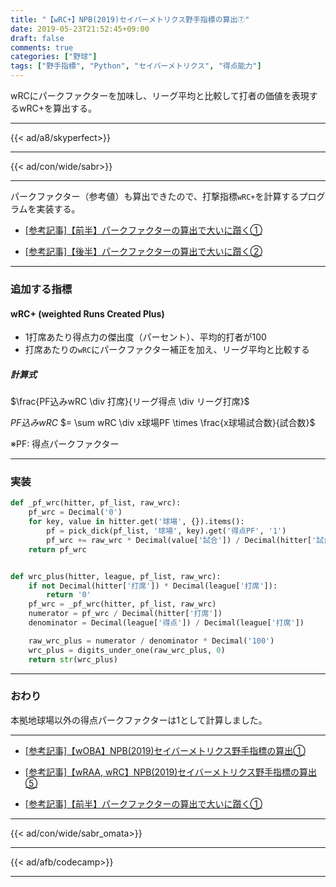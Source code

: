 ```yaml
---
title: "【wRC+】NPB(2019)セイバーメトリクス野手指標の算出⑦"
date: 2019-05-23T21:52:45+09:00
draft: false
comments: true
categories: ["野球"]
tags: ["野手指標", "Python", "セイバーメトリクス", "得点能力"]
---
```


wRCにパークファクターを加味し、リーグ平均と比較して打者の価値を表現するwRC+を算出する。

<!--more-->

---

{{< ad/a8/skyperfect>}}

---

{{< ad/con/wide/sabr>}}

---

パークファクター（参考値）も算出できたので、打撃指標`wRC+`を計算するプログラムを実装する。

- [[参考記事]【前半】パークファクターの算出で大いに躓く①](https://www.ted027.com/post/sabr-parkfactor-1)

- [[参考記事]【後半】パークファクターの算出で大いに躓く②](https://www.ted027.com/post/sabr-parkfactor-2)

---

### 追加する指標

#### wRC+ (weighted Runs Created Plus)

- 1打席あたり得点力の傑出度（パーセント）、平均的打者が100
- 打席あたりの`wRC`にパークファクター補正を加え、リーグ平均と比較する

##### 計算式

$\frac{PF込みwRC \div 打席}{リーグ得点 \div リーグ打席}$

$PF込みwRC$
$= \sum wRC \div x球場PF \times \frac{x球場試合数}{試合数}$

※PF: 得点パークファクター

---

### 実装

```py
def _pf_wrc(hitter, pf_list, raw_wrc):
    pf_wrc = Decimal('0')
    for key, value in hitter.get('球場', {}).items():
        pf = pick_dick(pf_list, '球場', key).get('得点PF', '1')
        pf_wrc += raw_wrc * Decimal(value['試合']) / Decimal(hitter['試合']) / Decimal(pf)
    return pf_wrc


def wrc_plus(hitter, league, pf_list, raw_wrc):
    if not Decimal(hitter['打席']) * Decimal(league['打席']):
        return '0'
    pf_wrc = _pf_wrc(hitter, pf_list, raw_wrc)
    numerator = pf_wrc / Decimal(hitter['打席'])
    denominator = Decimal(league['得点']) / Decimal(league['打席'])

    raw_wrc_plus = numerator / denominator * Decimal('100')
    wrc_plus = digits_under_one(raw_wrc_plus, 0)
    return str(wrc_plus)
```

---

### おわり

本拠地球場以外の得点パークファクターは1として計算しました。

---

- [[参考記事]【wOBA】NPB(2019)セイバーメトリクス野手指標の算出①](https://www.ted027.com/post/sabr-hit-woba)

- [[参考記事]【wRAA, wRC】NPB(2019)セイバーメトリクス野手指標の算出⑤](https://www.ted027.com/post/sabr-hit-wraa)

- [[参考記事]【前半】パークファクターの算出で大いに躓く①](https://www.ted027.com/post/sabr-parkfactor-1)

---

{{< ad/con/wide/sabr_omata>}}

---

{{< ad/afb/codecamp>}}

---
